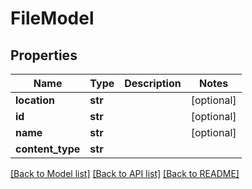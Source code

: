 # FileModel

## Properties
Name | Type | Description | Notes
------------ | ------------- | ------------- | -------------
**location** | **str** |  | [optional] 
**id** | **str** |  | [optional] 
**name** | **str** |  | [optional] 
**content_type** | **str** |  | 

[[Back to Model list]](../README.md#documentation-for-models) [[Back to API list]](../README.md#documentation-for-api-endpoints) [[Back to README]](../README.md)

